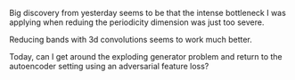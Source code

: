 Big discovery from yesterday seems to be that the intense bottleneck I was applying when reduing the periodicity dimension was just too severe.

Reducing bands with 3d convolutions seems to work much better.

Today, can I get around the exploding generator problem and return to the autoencoder setting using
an adversarial feature loss?